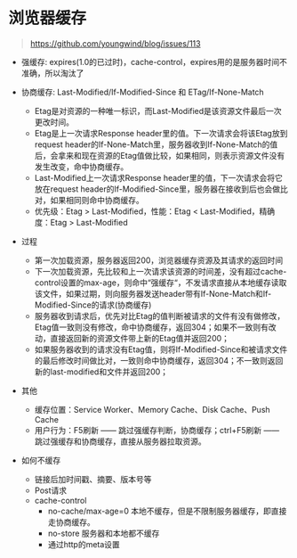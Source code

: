 # 浏览器缓存
> https://github.com/youngwind/blog/issues/113

- 强缓存: expires(1.0的已过时)，cache-control，expires用的是服务器时间不准确，所以淘汰了
- 协商缓存: Last-Modified/If-Modified-Since 和 ETag/If-None-Match
  - Etag是对资源的一种唯一标识，而Last-Modified是该资源文件最后一次更改时间。
  - Etag是上一次请求Response header里的值。下一次请求会将该Etag放到request header的If-None-Match里，服务器收到If-None-Match的值后，会拿来和现在资源的Etag值做比较，如果相同，则表示资源文件没有发生改变，命中协商缓存。
  - Last-Modified上一次请求Response header里的值，下一次请求会将它放在request header的If-Modified-Since里，服务器在接收到后也会做比对，如果相同则命中协商缓存。
  - 优先级：Etag > Last-Modified，性能：Etag < Last-Modified，精确度：Etag > Last-Modified

- 过程
  - 第一次加载资源，服务器返回200，浏览器缓存资源及其请求的返回时间
  - 下一次加载资源，先比较和上一次请求该资源的时间差，没有超过cache-control设置的max-age，则命中“强缓存“，不发请求直接从本地缓存读取该文件，如果过期，则向服务器发送header带有If-None-Match和If-Modified-Since的请求(协商缓存)
  - 服务器收到请求后，优先对比Etag的值判断被请求的文件有没有做修改，Etag值一致则没有修改，命中协商缓存，返回304；如果不一致则有改动，直接返回新的资源文件带上新的Etag值并返回200；
  - 如果服务器收到的请求没有Etag值，则将If-Modified-Since和被请求文件的最后修改时间做比对，一致则命中协商缓存，返回304；不一致则返回新的last-modified和文件并返回200；

- 其他
  - 缓存位置：Service Worker、Memory Cache、Disk Cache、Push Cache
  - 用户行为：F5刷新 —— 跳过强缓存判断，协商缓存；ctrl+F5刷新 —— 跳过强缓存和协商缓存，直接从服务器拉取资源。

- 如何不缓存
  - 链接后加时间戳、摘要、版本号等
  - Post请求
  - cache-control
    - no-cache/max-age=0 本地不缓存，但是不限制服务器缓存，即直接走协商缓存。
    - no-store 服务器和本地都不缓存
    - 通过http的meta设置
  